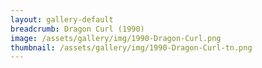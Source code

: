 ```yaml
---
layout: gallery-default
breadcrumb: Dragon Curl (1990)
image: /assets/gallery/img/1990-Dragon-Curl.png
thumbnail: /assets/gallery/img/1990-Dragon-Curl-tn.png
---
```

